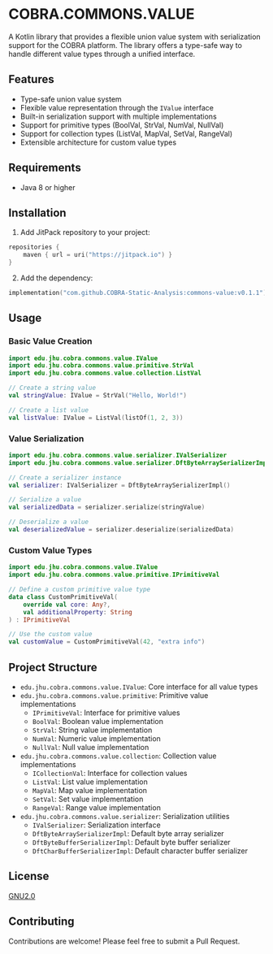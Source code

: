 # COBRA.COMMONS.VALUE 

A Kotlin library that provides a flexible union value system with serialization support for the COBRA platform. The library offers a type-safe way to handle different value types through a unified interface.

## Features

- Type-safe union value system
- Flexible value representation through the `IValue` interface
- Built-in serialization support with multiple implementations
- Support for primitive types (BoolVal, StrVal, NumVal, NullVal)
- Support for collection types (ListVal, MapVal, SetVal, RangeVal)
- Extensible architecture for custom value types

## Requirements

- Java 8 or higher

## Installation

1. Add JitPack repository to your project:
```kotlin
repositories {
    maven { url = uri("https://jitpack.io") }
}
```

2. Add the dependency:
```kotlin
implementation("com.github.COBRA-Static-Analysis:commons-value:v0.1.1")
```

## Usage

### Basic Value Creation

```kotlin
import edu.jhu.cobra.commons.value.IValue
import edu.jhu.cobra.commons.value.primitive.StrVal
import edu.jhu.cobra.commons.value.collection.ListVal

// Create a string value
val stringValue: IValue = StrVal("Hello, World!")

// Create a list value
val listValue: IValue = ListVal(listOf(1, 2, 3))
```

### Value Serialization

```kotlin
import edu.jhu.cobra.commons.value.serializer.IValSerializer
import edu.jhu.cobra.commons.value.serializer.DftByteArraySerializerImpl

// Create a serializer instance
val serializer: IValSerializer = DftByteArraySerializerImpl()

// Serialize a value
val serializedData = serializer.serialize(stringValue)

// Deserialize a value
val deserializedValue = serializer.deserialize(serializedData)
```

### Custom Value Types

```kotlin
import edu.jhu.cobra.commons.value.IValue
import edu.jhu.cobra.commons.value.primitive.IPrimitiveVal

// Define a custom primitive value type
data class CustomPrimitiveVal(
    override val core: Any?,
    val additionalProperty: String
) : IPrimitiveVal

// Use the custom value
val customValue = CustomPrimitiveVal(42, "extra info")
```

## Project Structure

- `edu.jhu.cobra.commons.value.IValue`: Core interface for all value types
- `edu.jhu.cobra.commons.value.primitive`: Primitive value implementations
  - `IPrimitiveVal`: Interface for primitive values
  - `BoolVal`: Boolean value implementation
  - `StrVal`: String value implementation
  - `NumVal`: Numeric value implementation
  - `NullVal`: Null value implementation
- `edu.jhu.cobra.commons.value.collection`: Collection value implementations
  - `ICollectionVal`: Interface for collection values
  - `ListVal`: List value implementation
  - `MapVal`: Map value implementation
  - `SetVal`: Set value implementation
  - `RangeVal`: Range value implementation
- `edu.jhu.cobra.commons.value.serializer`: Serialization utilities
  - `IValSerializer`: Serialization interface
  - `DftByteArraySerializerImpl`: Default byte array serializer
  - `DftByteBufferSerializerImpl`: Default byte buffer serializer
  - `DftCharBufferSerializerImpl`: Default character buffer serializer

## License

[GNU2.0](./LICENSE)

## Contributing

Contributions are welcome! Please feel free to submit a Pull Request. 
